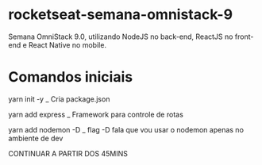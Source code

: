 # rocketseat-semana-omnistack-9

Semana OmniStack 9.0, utilizando NodeJS no back-end, ReactJS no front-end e React Native no mobile.

# Comandos iniciais

yarn init -y \_ Cria package.json

yarn add express \_ Framework para controle de rotas

yarn add nodemon -D \_ flag -D fala que vou usar o nodemon apenas no ambiente de dev


CONTINUAR A PARTIR DOS 45MINS